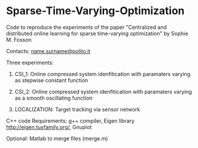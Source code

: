 # Sparse-Time-Varying-Optimization
Code to reproduce the experiments of the paper "Centralized and distributed online learning for sparse time-varying optimization" by Sophie M. Fosson

Contacts: name.surname@polito.it

Three experiments:
1) CSI_1: Online compressed system idenfitication with paramaters varying as stepwise constant function

2) CSI_2: Online compressed system idenfitication with paramaters varying as a smooth oscillating function

3) LOCALIZATION: Target tracking via sensor network

C++ code
Requirements: g++ compiler, Eigen library http://eigen.tuxfamily.org/, Gnuplot

Optional: Matlab to merge files (merge.m)

